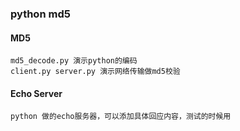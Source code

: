 ### python md5 

#### MD5
	md5_decode.py 演示python的编码
	client.py server.py 演示网络传输做md5校验

#### Echo Server
	python 做的echo服务器，可以添加具体回应内容，测试的时候用
